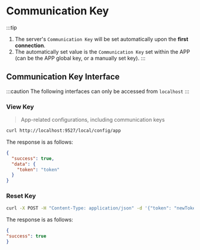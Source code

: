 # Communication Key

:::tip
1. The server's `Communication Key` will be set automatically upon the **first connection**.
2. The automatically set value is the `Communication Key` set within the APP (can be the APP global key, or a manually set key).
:::

## Communication Key Interface
:::caution
The following interfaces can only be accessed from `localhost`
:::

### View Key
> App-related configurations, including communication keys

```bash
curl http://localhost:9527/local/config/app
```
The response is as follows:
```json
{
  "success": true,
  "data": {
    "token": "token"
  }
}
```

### Reset Key
```bash
curl -X POST -H "Content-Type: application/json" -d '{"token": "newToken"}' http://localhost:9527/local/config/app
```
The response is as follows:
```json
{
"success": true
}
```
